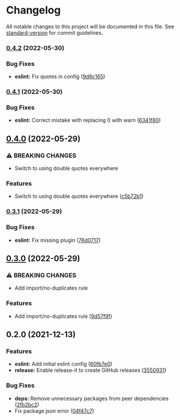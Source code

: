 # Changelog

All notable changes to this project will be documented in this file. See [standard-version](https://github.com/conventional-changelog/standard-version) for commit guidelines.

### [0.4.2](https://github.com/InformaticsMatters/eslint-config-squonk/compare/0.4.1...0.4.2) (2022-05-30)


### Bug Fixes

* **eslint:** Fix quotes in config ([9d6c165](https://github.com/InformaticsMatters/eslint-config-squonk/commit/9d6c165bb09d21d2c127e9c428312d93e6934d54))

### [0.4.1](https://github.com/InformaticsMatters/eslint-config-squonk/compare/0.4.0...0.4.1) (2022-05-30)


### Bug Fixes

* **eslint:** Correct mistake with replacing 0 with warn ([6341f80](https://github.com/InformaticsMatters/eslint-config-squonk/commit/6341f80f424783d945cded37f0602b8c6f740687))

## [0.4.0](https://github.com/InformaticsMatters/eslint-config-squonk/compare/0.3.1...0.4.0) (2022-05-29)


### ⚠ BREAKING CHANGES

* Switch to using double quotes everywhere

### Features

* Switch to using double quotes everywhere ([c5b72b1](https://github.com/InformaticsMatters/eslint-config-squonk/commit/c5b72b13fd5a340550e0aedf64ef1fc9be8fc091))

### [0.3.1](https://github.com/InformaticsMatters/eslint-config-squonk/compare/0.3.0...0.3.1) (2022-05-29)


### Bug Fixes

* **eslint:** Fix missing plugin ([76d0717](https://github.com/InformaticsMatters/eslint-config-squonk/commit/76d07174f1d87d97f215265b203514daf9191d67))

## [0.3.0](https://github.com/InformaticsMatters/eslint-config-squonk/compare/0.2.0...0.3.0) (2022-05-29)


### ⚠ BREAKING CHANGES

* Add import/no-duplicates rule

### Features

* Add import/no-duplicates rule ([9d57f9f](https://github.com/InformaticsMatters/eslint-config-squonk/commit/9d57f9fb727cb2596911fe4e990df1bec279abeb))

## 0.2.0 (2021-12-13)


### Features

* **eslint:** Add initial eslint config ([60fb7e0](https://github.com/InformaticsMatters/eslint-config-squonk/commit/60fb7e02cb4facbcf7e8913d7a5afb99cabaef26))
* **release:** Enable release-it to create GitHub releases ([3550931](https://github.com/InformaticsMatters/eslint-config-squonk/commit/355093115d96f0d0056338a0c5372bab68f93f39))


### Bug Fixes

* **deps:** Remove unnecessary packages from peer dependencies ([2fb2bc2](https://github.com/InformaticsMatters/eslint-config-squonk/commit/2fb2bc24dfb172c53263575e7b7a994750cbaef7))
* Fix package.json error ([04f47c7](https://github.com/InformaticsMatters/eslint-config-squonk/commit/04f47c7d8b15d360cff3e98a36f159412aca50e8))
